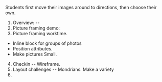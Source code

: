 
Students first move their images around to directions, then choose their own.

1. Overview: --
2. Picture framing demo:
3. Picture framing worktime.
  + Inline block for groups of photos
  + Position attributes.
  + Make pictures Small.
4. Checkin -- Wireframe.
5. Layout challenges --  Mondrians. Make a variety 
6.
